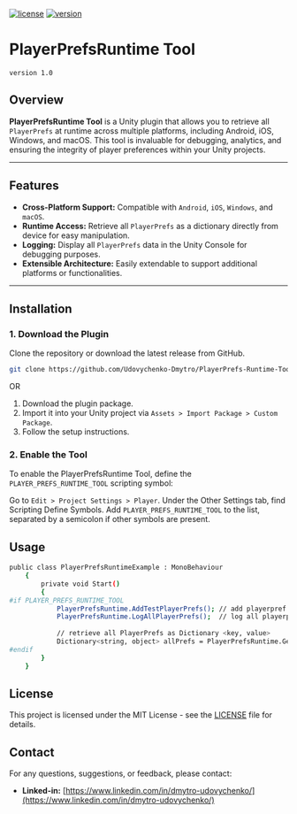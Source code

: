 [![license](https://img.shields.io/badge/license-MIT-red.svg)](LICENSE)
[![version](https://img.shields.io/badge/package-download-brightgreen.svg)](PlayerPrefsRuntimeTool.unitypackage)

# PlayerPrefsRuntime Tool
`version 1.0`
## Overview

**PlayerPrefsRuntime Tool** is a Unity plugin that allows you to retrieve all `PlayerPrefs` at runtime across multiple platforms, including Android, iOS, Windows, and macOS. This tool is invaluable for 
debugging, analytics, and ensuring the integrity of player preferences within your Unity projects.

---
## Features

- **Cross-Platform Support:** Compatible with `Android`, `iOS`, `Windows`, and `macOS`.
- **Runtime Access:** Retrieve all `PlayerPrefs` as a dictionary directly from device for easy manipulation.
- **Logging:** Display all `PlayerPrefs` data in the Unity Console for debugging purposes.
- **Extensible Architecture:** Easily extendable to support additional platforms or functionalities.
---
## Installation

### 1. **Download the Plugin**

Clone the repository or download the latest release from GitHub.

```bash
git clone https://github.com/Udovychenko-Dmytro/PlayerPrefs-Runtime-Tool.git
```

OR

1. Download the plugin package.
2. Import it into your Unity project via `Assets > Import Package > Custom Package`.
3. Follow the setup instructions.


### 2. **Enable the Tool**

To enable the PlayerPrefsRuntime Tool, define the `PLAYER_PREFS_RUNTIME_TOOL` scripting symbol:

Go to `Edit > Project Settings > Player`.
Under the Other Settings tab, find Scripting Define Symbols.
Add `PLAYER_PREFS_RUNTIME_TOOL` to the list, separated by a semicolon if other symbols are present.

## Usage
```bash
public class PlayerPrefsRuntimeExample : MonoBehaviour
    {
        private void Start()
        {
#if PLAYER_PREFS_RUNTIME_TOOL
            PlayerPrefsRuntime.AddTestPlayerPrefs(); // add playerpref data
            PlayerPrefsRuntime.LogAllPlayerPrefs();  // log all playerpref data to console
            
            // retrieve all PlayerPrefs as Dictionary <key, value>
            Dictionary<string, object> allPrefs = PlayerPrefsRuntime.GetAllPlayerPrefs();
#endif
        }
    }

```

## License

This project is licensed under the MIT License - see the [LICENSE](LICENSE) file for details.

## Contact

For any questions, suggestions, or feedback, please contact:

- **Linked-in:** [https://www.linkedin.com/in/dmytro-udovychenko/](https://www.linkedin.com/in/dmytro-udovychenko/)